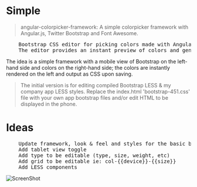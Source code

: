 # Simple

> angular-colorpicker-framework:  A simple colorpicker framework with Angular.js, Twitter Bootstrap and Font Awesome.

<pre>
    Bootstrap CSS editor for picking colors made with AngularJS.
    The editor provides an instant preview of colors and generates CSS from JSON upon saving.
</pre>

The idea is a simple framework with a mobile view of Bootstrap on the left-hand side and colors on the right-hand side;  the colors are instantly rendered on the left and output as CSS upon saving.

> The initial version is for editing compiled Bootstrap LESS & my company app LESS styles. Replace the index.html 'bootstrap-451.css' file with your own app bootstrap files and/or edit HTML to be displayed in the phone.

# Ideas

<pre>
    Update framework, look & feel and styles for the basic bootstrap.min.css file
    Add tablet view toggle
    Add type to be editable (type, size, weight, etc)
    Add grid to be editable ie: col-{{device}}-{{size}}
    Add LESS components
</pre>

![ScreenShot](css/img/simple.jpg)